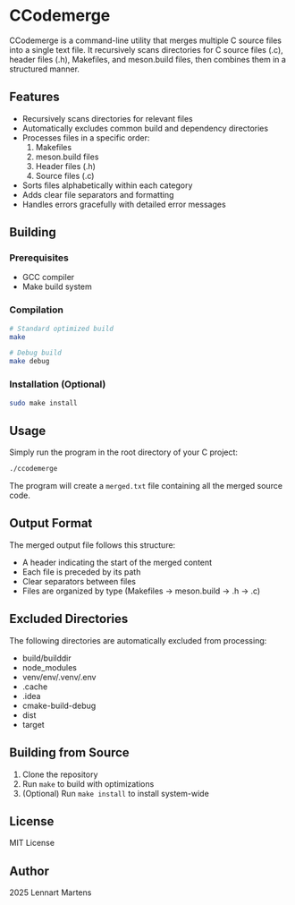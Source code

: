 # CCodemerge

CCodemerge is a command-line utility that merges multiple C source files into a single text file. It recursively scans directories for C source files (.c), header files (.h), Makefiles, and meson.build files, then combines them in a structured manner.

## Features

- Recursively scans directories for relevant files
- Automatically excludes common build and dependency directories
- Processes files in a specific order:
  1. Makefiles
  2. meson.build files
  3. Header files (.h)
  4. Source files (.c)
- Sorts files alphabetically within each category
- Adds clear file separators and formatting
- Handles errors gracefully with detailed error messages

## Building

### Prerequisites

- GCC compiler
- Make build system

### Compilation

```bash
# Standard optimized build
make

# Debug build
make debug
```

### Installation (Optional)

```bash
sudo make install
```

## Usage

Simply run the program in the root directory of your C project:

```bash
./ccodemerge
```

The program will create a `merged.txt` file containing all the merged source code.

## Output Format

The merged output file follows this structure:

- A header indicating the start of the merged content
- Each file is preceded by its path
- Clear separators between files
- Files are organized by type (Makefiles → meson.build → .h → .c)

## Excluded Directories

The following directories are automatically excluded from processing:

- build/builddir
- node_modules
- venv/env/.venv/.env
- .cache
- .idea
- cmake-build-debug
- dist
- target

## Building from Source

1. Clone the repository
2. Run `make` to build with optimizations
3. (Optional) Run `make install` to install system-wide

## License

MIT License

## Author

2025 Lennart Martens
